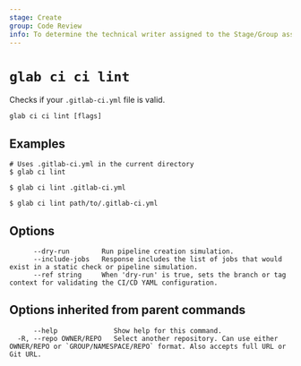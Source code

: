 ```yaml
---
stage: Create
group: Code Review
info: To determine the technical writer assigned to the Stage/Group associated with this page, see https://about.gitlab.com/handbook/product/ux/technical-writing/#assignments
---
```


<!--
This documentation is auto generated by a script.
Please do not edit this file directly. Run `make gen-docs` instead.
-->

# `glab ci ci lint`

Checks if your `.gitlab-ci.yml` file is valid.

```plaintext
glab ci ci lint [flags]
```

## Examples

```plaintext
# Uses .gitlab-ci.yml in the current directory
$ glab ci lint

$ glab ci lint .gitlab-ci.yml

$ glab ci lint path/to/.gitlab-ci.yml

```

## Options

```plaintext
      --dry-run        Run pipeline creation simulation.
      --include-jobs   Response includes the list of jobs that would exist in a static check or pipeline simulation.
      --ref string     When 'dry-run' is true, sets the branch or tag context for validating the CI/CD YAML configuration.
```

## Options inherited from parent commands

```plaintext
      --help              Show help for this command.
  -R, --repo OWNER/REPO   Select another repository. Can use either OWNER/REPO or `GROUP/NAMESPACE/REPO` format. Also accepts full URL or Git URL.
```
